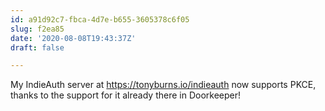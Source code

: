 ```yaml
---
id: a91d92c7-fbca-4d7e-b655-3605378c6f05
slug: f2ea85
date: '2020-08-08T19:43:37Z'
draft: false

---
```


My IndieAuth server at https://tonyburns.io/indieauth now supports PKCE, thanks to the support for it already there in Doorkeeper!

